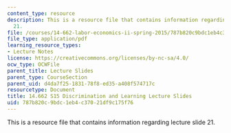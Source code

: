 ```yaml
---
content_type: resource
description: This is a resource file that contains information regarding lecture slide
  21.
file: /courses/14-662-labor-economics-ii-spring-2015/787b820c9bdc1eb4c37021df9c175f76_MIT14_662S15_lec_slides21.pdf
file_type: application/pdf
learning_resource_types:
- Lecture Notes
license: https://creativecommons.org/licenses/by-nc-sa/4.0/
ocw_type: OCWFile
parent_title: Lecture Slides
parent_type: CourseSection
parent_uid: d4da7f25-1831-78f8-ed35-a408f574717c
resourcetype: Document
title: 14.662 S15 Discrimination and Learning Lecture Slides
uid: 787b820c-9bdc-1eb4-c370-21df9c175f76
---
```

This is a resource file that contains information regarding lecture slide 21.
